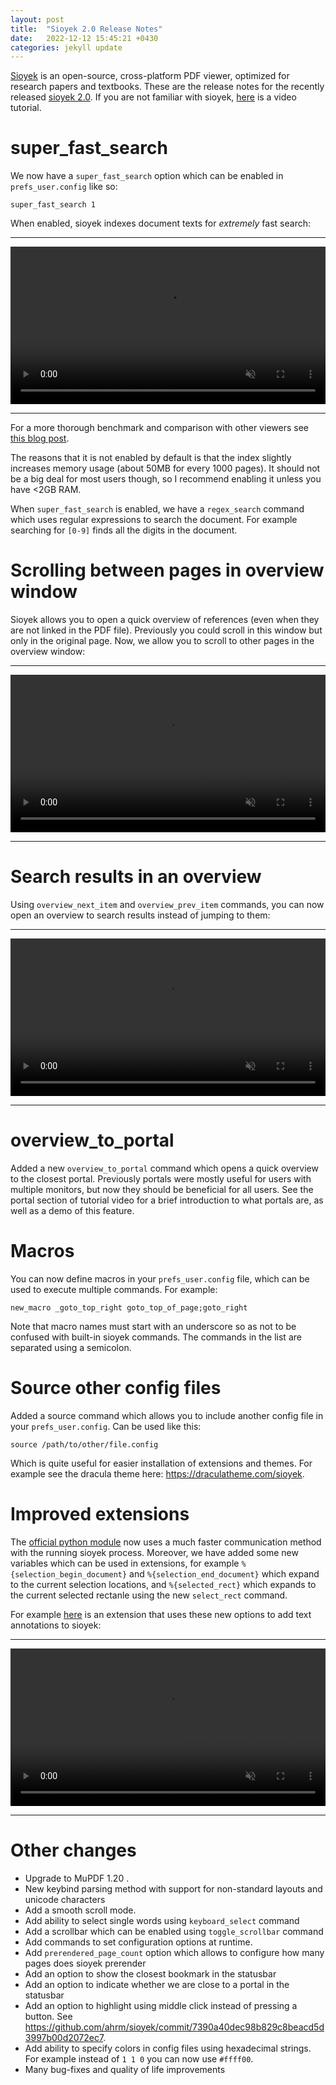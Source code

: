 ```yaml
---
layout: post
title:  "Sioyek 2.0 Release Notes"
date:   2022-12-12 15:45:21 +0430
categories: jekyll update
---
```


[Sioyek](https://sioyek.info/) is an open-source, cross-platform PDF viewer, optimized for research papers and textbooks. These are the release notes for the recently released [sioyek 2.0](https://github.com/ahrm/sioyek/releases/latest). If you are not familiar with sioyek, [here](https://www.youtube.com/watch?v=RaHRvnb0dY8) is a video tutorial.

# super_fast_search

We now have a `super_fast_search` option which can be enabled in `prefs_user.config` like so:
```
super_fast_search 1
```
When enabled, sioyek indexes document texts for *extremely* fast search:

<hr/>
<video muted controls width="100%">
    <source src="/images/2022-09-1-pdf-viewer-text-search-benchmark/video.mp4" type="video/mp4">
</video>
<hr/>
<p></p>

For a more thorough benchmark and comparison with other viewers see [this blog post](https://ahrm.github.io/jekyll/update/2022/09/11/pdf-viewer-text-search-benchmark.html).

The reasons that it is not enabled by default is that the index slightly increases memory usage (about 50MB for every 1000 pages). It should not be a big deal for most users though, so I recommend enabling it unless you have <2GB RAM.

When `super_fast_search` is enabled, we have a `regex_search` command which uses regular expressions to search the document. For example searching for `[0-9]` finds all the digits in the document.

# Scrolling between pages in overview window

Sioyek allows you to open a quick overview of references (even when they are not linked in the PDF file). Previously you could scroll in this window but only in the original page. Now, we allow you to scroll to other pages in the overview window:

<hr/>
<video muted controls width="100%">
    <source src="/images/2022-12-12-sioyek-2/overview.mp4" type="video/mp4">
</video>
<hr/>
<p></p>

# Search results in an overview
Using `overview_next_item` and `overview_prev_item` commands, you can now open an overview to search results instead of jumping to them:


<hr/>
<video muted controls width="100%">
    <source src="/images/2022-12-12-sioyek-2/search.mp4" type="video/mp4">
</video>
<hr/>
<p></p>

# overview_to_portal

Added a new `overview_to_portal` command which opens a quick overview to the closest portal. Previously portals were mostly useful for users with multiple monitors, but now they should be beneficial for all users. See the portal section of tutorial video for a brief introduction to what portals are, as well as a demo of this feature.

# Macros

You can now define macros in your `prefs_user.config` file, which can be used to execute multiple commands. For example:

```
new_macro _goto_top_right goto_top_of_page;goto_right
```

Note that macro names must start with an underscore so as not to be confused with built-in sioyek commands. The commands in the list are separated using a semicolon.

# Source other config files
Added a source command which allows you to include another config file in your `prefs_user.config`. Can be used like this:
```
source /path/to/other/file.config
```

Which is quite useful for easier installation of extensions and themes. For example see the dracula theme here: https://draculatheme.com/sioyek.

# Improved extensions

The [official python module](https://pypi.org/project/sioyek/) now uses a much faster communication method with the running sioyek process. Moreover, we have added some new variables which can be used in extensions, for example `%{selection_begin_document}` and `%{selection_end_document}` which expand to the current selection locations, and `%{selected_rect}` which expands to the current selected rectanle using the new `select_rect` command.

For example [here](https://github.com/ahrm/sioyek-python-extensions#-add_text) is an extension that uses these new options to add text annotations to sioyek:

<hr/>
<video muted controls width="100%">
    <source src="/images/2022-12-12-sioyek-2/text.mp4" type="video/mp4">
</video>
<hr/>
<p></p>

# Other changes

- Upgrade to MuPDF 1.20 .
- New keybind parsing method with support for non-standard layouts and unicode characters
- Add a smooth scroll mode.
- Add ability to select single words using `keyboard_select` command
- Add a scrollbar which can be enabled using `toggle_scrollbar` command
- Add commands to set configuration options at runtime.
- Add `prerendered_page_count` option which allows to configure how many pages does sioyek prerender
- Add an option to show the closest bookmark in the statusbar
- Add an option to indicate whether we are close to a portal in the statusbar
- Add an option to highlight using middle click instead of pressing a button. See https://github.com/ahrm/sioyek/commit/7390a40dec98b829c8beacd5d3997b00d2072ec7.
- Add ability to specify colors in config files using hexadecimal strings. For example instead of `1 1 0` you can now use `#ffff00`.
- Many bug-fixes and quality of life improvements